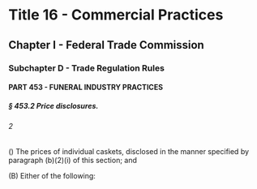 
# Title 16 - Commercial Practices
## Chapter I - Federal Trade Commission
### Subchapter D - Trade Regulation Rules
#### PART 453 - FUNERAL INDUSTRY PRACTICES
##### § 453.2 Price disclosures.
###### 2

() The prices of individual caskets, disclosed in the manner specified by paragraph (b)(2)(i) of this section; and

(B) Either of the following:

